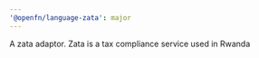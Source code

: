 ```yaml
---
'@openfn/language-zata': major
---
```


A zata adaptor. Zata is a tax compliance service used in Rwanda
